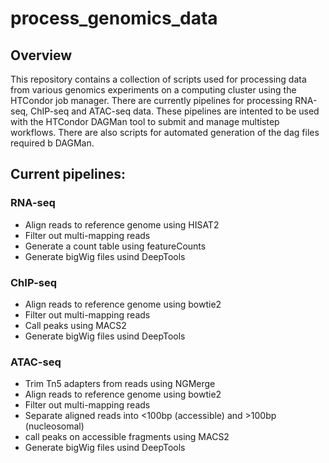 # process_genomics_data

## Overview
This repository contains a collection of scripts used for processing data from various genomics experiments on a computing cluster using the HTCondor job manager. There are currently pipelines for processing RNA-seq, ChIP-seq and ATAC-seq data. These pipelines are intented to be used with the HTCondor DAGMan tool to submit and manage multistep workflows. There are also scripts for automated generation of the dag files required b DAGMan. 

## Current pipelines:
### RNA-seq
- Align reads to reference genome using HISAT2
- Filter out multi-mapping reads
- Generate a count table using featureCounts
- Generate bigWig files usind DeepTools

### ChIP-seq
- Align reads to reference genome using bowtie2
- Filter out multi-mapping reads
- Call peaks using MACS2
- Generate bigWig files usind DeepTools

### ATAC-seq
- Trim Tn5 adapters from reads using NGMerge
- Align reads to reference genome using bowtie2
- Filter out multi-mapping reads
- Separate aligned reads into <100bp (accessible) and >100bp (nucleosomal)
- call peaks on accessible fragments using MACS2
- Generate bigWig files usind DeepTools
